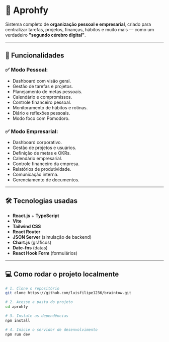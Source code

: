 # 🧠 Aprohfy

Sistema completo de **organização pessoal e empresarial**, criado para centralizar tarefas, projetos, finanças, hábitos e muito mais — como um verdadeiro **"segundo cérebro digital"**.

---

## 🚀 Funcionalidades

### ✅ Modo Pessoal:
- Dashboard com visão geral.
- Gestão de tarefas e projetos.
- Planejamento de metas pessoais.
- Calendário e compromissos.
- Controle financeiro pessoal.
- Monitoramento de hábitos e rotinas.
- Diário e reflexões pessoais.
- Modo foco com Pomodoro.

### ✅ Modo Empresarial:
- Dashboard corporativo.
- Gestão de projetos e usuários.
- Definição de metas e OKRs.
- Calendário empresarial.
- Controle financeiro da empresa.
- Relatórios de produtividade.
- Comunicação interna.
- Gerenciamento de documentos.

---

## 🛠️ Tecnologias usadas

- **React.js** + **TypeScript**
- **Vite**
- **Tailwind CSS**
- **React Router**
- **JSON Server** (simulação de backend)
- **Chart.js** (gráficos)
- **Date-fns** (datas)
- **React Hook Form** (formulários)

---

## 💻 Como rodar o projeto localmente

```bash
# 1. Clone o repositório
git clone https://github.com/luisfilipe1236/braintow.git

# 2. Acesse a pasta do projeto
cd aprohfy

# 3. Instale as dependências
npm install

# 4. Inicie o servidor de desenvolvimento
npm run dev
